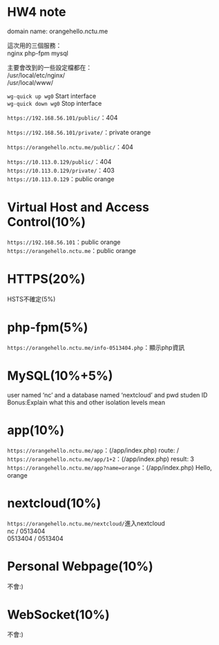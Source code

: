 HW4 note
===

domain name: orangehello.nctu.me  

這次用的三個服務：  
nginx
php-fpm
mysql

主要會改到的一些設定檔都在：  
/usr/local/etc/nginx/  
/usr/local/www/  

`wg-quick up wg0` Start interface  
`wg-quick down wg0` Stop interface  

`https://192.168.56.101/public/`：404  

`https://192.168.56.101/private/`：private orange  


`https://orangehello.nctu.me/public/`：404  

`https://10.113.0.129/public/`：404  
`https://10.113.0.129/private/`：403  
`https://10.113.0.129`：public orange  

Virtual Host  and Access Control(10%)
===
`https://192.168.56.101`：public orange  
`https://orangehello.nctu.me`：public orange  

HTTPS(20%)
===
HSTS不確定(5%)  


php-fpm(5%)
===
`https://orangehello.nctu.me/info-0513404.php`：顯示php資訊  


MySQL(10%+5%)
===
user named ‘nc’ and a database named ‘nextcloud’ and pwd studen ID  
Bonus:Explain what this and other isolation levels mean   

app(10%)
===
`https://orangehello.nctu.me/app`：(/app/index.php) route: /  
`https://orangehello.nctu.me/app/1+2`：(/app/index.php) result: 3  
`https://orangehello.nctu.me/app?name=orange`：(/app/index.php) Hello, orange  

nextcloud(10%)
===
`https://orangehello.nctu.me/nextcloud/`進入nextcloud  
nc / 0513404  
0513404 / 0513404  

Personal Webpage(10%)
===
不會:)  

WebSocket(10%)
===
不會:)  


